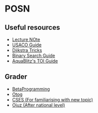 # POSN

## Useful resources
<ul>
  <li><a href="https://drive.google.com/file/d/1JapWNJbLrY6TDfrGHi1Wc7m9taIA_Tet/view?usp=sharing"> Lecture NOte </a></li>  
  <li><a href="https://usaco.guide/"> USACO Guide </a></li>  
  <li><a href="https://medium.com/@weeklycpproblems/tips-tricks-for-toi-ep-1-dijkstra-shortest-path-de30ed55c9a1"> Dijkstra Tricks </a></li>  
  <li><a href="http://tcpc.me/2019/04/12/complete-bsearch-tutorial.html"> Binary Search Guide </a></li>  
  <li><a href="https://github.com/aquablitz11/toi14-tutorial"> AquaBlitz's TOI Guide </a></li>  
</ul>

## Grader
<ul>
  <li><a href="https://beta.programming.in.th/"> BetaProgramming </a></li>  
  <li><a href="https://otog.cf/"> Otog </a></li>  
  <li><a href="https://cses.fi/"> CSES (For familiarising with new topic) </a></li>  
  <li><a href="https://oj.uz/"> Ojuz (After national level) </a></li>  
</ul>
